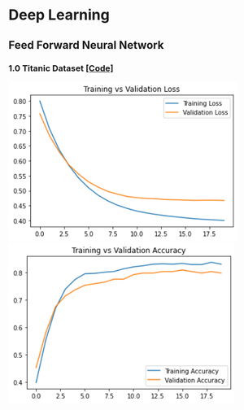 # Deep Learning

Feed Forward Neural Network
------------
### 1.0 Titanic Dataset <a href="feedforward/10_functional_categorical_output_Titanic.py">[Code]</a>
<img src="feedforward/plots/10_titanic_loss.png" width="450"> <img src="feedforward/plots/10_titanic_accuracy.png" width="445">
